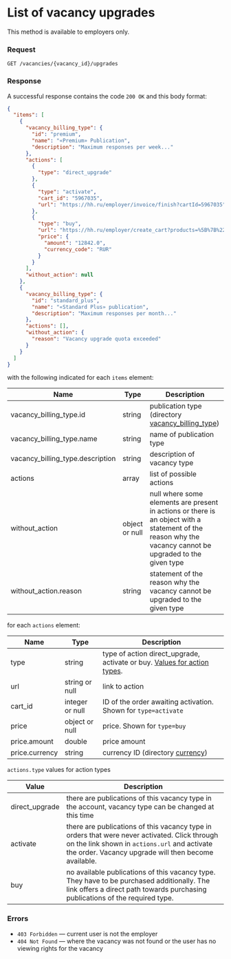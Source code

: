 # List of vacancy upgrades

This method is available to employers only.

### Request

```
GET /vacancies/{vacancy_id}/upgrades
```

### Response

A successful response contains the code `200 OK` and this body format:

```json
{
  "items": [
    {
      "vacancy_billing_type": {
        "id": "premium",
        "name": "«Premium» Publication",
        "description": "Maximum responses per week..."
      },
      "actions": [
        {
          "type": "direct_upgrade"
        },
        {
          "type": "activate",
          "cart_id": "5967035",
          "url": "https://hh.ru/employer/invoice/finish?cartId=5967035"
        },
        {
          "type": "buy",
          "url": "https://hh.ru/employer/create_cart?products=%5B%7B%22code%22%3A+%22VPPL%22%2C+%22price%22%3A+1284200%2C+%22pricePerOne%22%3A+1284200%2C+%22count%22%3A+1%2C+%22period%22%3A+%2230%22%2C+%22currency%22%3A+%22RUR%22%2C+%22region%22%3A+%222000231%22%2C+%22professionalArea%22%3A+%5B%220%22%5D%2C+%22products%22%3A+%7B%220%22%3A+%7B%22code%22%3A+%22VPREM%22%2C+%22count%22%3A+1%2C+%22products%22%3A+%7B%7D%7D%7D%7D%5D&source=API",
          "price": {
            "amount": "12842.0",
            "currency_code": "RUR"
          }
        }
      ],
      "without_action": null
    },
    {
      "vacancy_billing_type": {
        "id": "standard_plus",
        "name": "«Standard Plus» publication",
        "description": "Maximum responses per month..."
      },
      "actions": [],
      "without_action": {
        "reason": "Vacancy upgrade quota exceeded"
      }
    }
  ]
}
```

with the following indicated for each `items` element:

Name | Type | Description
---- | --- | ---
vacancy_billing_type.id | string | publication type (directory [vacancy_billing_type](https://github.com/hhru/api/blob/master/docs_eng/dictionaries.md))
vacancy_billing_type.name | string | name of publication type
vacancy_billing_type.description | string | description of vacancy type
actions | array | list of possible actions
without_action | object or null | null where some elements are present in actions or there is an object with a statement of the reason why the vacancy cannot be upgraded to the given type
without_action.reason | string | statement of the reason why the vacancy cannot be upgraded to the given type

for each `actions` element:

Name | Type | Description
---- | --- | ---
type | string | type of action direct_upgrade, activate or buy. [Values for action types](#action_types).
url | string or null | link to action
cart_id | integer or null | ID of the order awaiting activation. Shown for `type=activate`
price | object or null | price. Shown for `type=buy`
price.amount | double | price amount
price.currency | string | currency ID (directory [currency](https://github.com/hhru/api/blob/master/docs_eng/dictionaries.md))

<a name="action_types"></a>
`actions.type` values for action types

Value | Description
---- | --- 
direct_upgrade | there are publications of this vacancy type in the account, vacancy type can be changed at this time
activate | there are publications of this vacancy type in orders that were never activated. Click through on the link shown in `actions.url` and activate the order. Vacancy upgrade will then become available.
buy | no available publications of this vacancy type. They have to be purchased additionally. The link offers a direct path towards purchasing publications of the required type.

### Errors

* `403 Forbidden` — current user is not the employer
* `404 Not Found` — where the vacancy was not found or the user has no viewing rights for the vacancy
